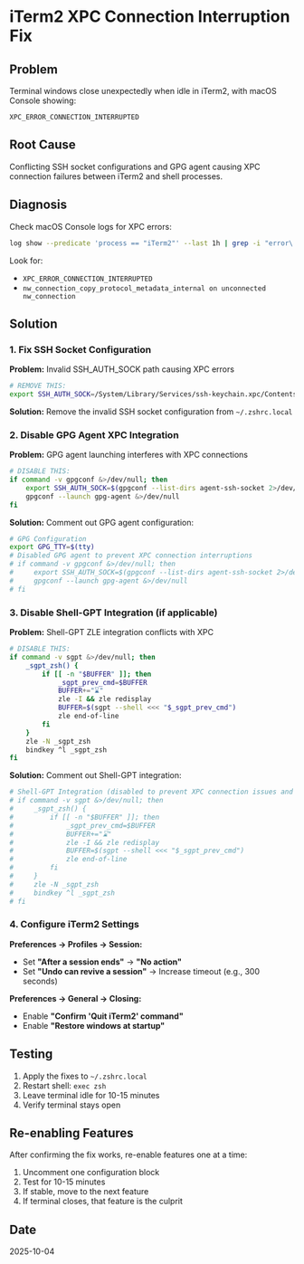 # iTerm2 XPC Connection Interruption Fix

## Problem
Terminal windows close unexpectedly when idle in iTerm2, with macOS Console showing:
```
XPC_ERROR_CONNECTION_INTERRUPTED
```

## Root Cause
Conflicting SSH socket configurations and GPG agent causing XPC connection failures between iTerm2 and shell processes.

## Diagnosis
Check macOS Console logs for XPC errors:
```bash
log show --predicate 'process == "iTerm2"' --last 1h | grep -i "error\|crash\|exit"
```

Look for:
- `XPC_ERROR_CONNECTION_INTERRUPTED`
- `nw_connection_copy_protocol_metadata_internal on unconnected nw_connection`

## Solution

### 1. Fix SSH Socket Configuration

**Problem:** Invalid SSH_AUTH_SOCK path causing XPC errors
```bash
# REMOVE THIS:
export SSH_AUTH_SOCK=/System/Library/Services/ssh-keychain.xpc/Contents/MacOS/ssh-keychain.sock
```

**Solution:** Remove the invalid SSH socket configuration from `~/.zshrc.local`

### 2. Disable GPG Agent XPC Integration

**Problem:** GPG agent launching interferes with XPC connections
```bash
# DISABLE THIS:
if command -v gpgconf &>/dev/null; then
    export SSH_AUTH_SOCK=$(gpgconf --list-dirs agent-ssh-socket 2>/dev/null)
    gpgconf --launch gpg-agent &>/dev/null
fi
```

**Solution:** Comment out GPG agent configuration:
```bash
# GPG Configuration
export GPG_TTY=$(tty)
# Disabled GPG agent to prevent XPC connection interruptions
# if command -v gpgconf &>/dev/null; then
#     export SSH_AUTH_SOCK=$(gpgconf --list-dirs agent-ssh-socket 2>/dev/null)
#     gpgconf --launch gpg-agent &>/dev/null
# fi
```

### 3. Disable Shell-GPT Integration (if applicable)

**Problem:** Shell-GPT ZLE integration conflicts with XPC
```bash
# DISABLE THIS:
if command -v sgpt &>/dev/null; then
    _sgpt_zsh() {
        if [[ -n "$BUFFER" ]]; then
            _sgpt_prev_cmd=$BUFFER
            BUFFER+="⌛"
            zle -I && zle redisplay
            BUFFER=$(sgpt --shell <<< "$_sgpt_prev_cmd")
            zle end-of-line
        fi
    }
    zle -N _sgpt_zsh
    bindkey ^l _sgpt_zsh
fi
```

**Solution:** Comment out Shell-GPT integration:
```bash
# Shell-GPT Integration (disabled to prevent XPC connection issues and keybinding conflicts)
# if command -v sgpt &>/dev/null; then
#     _sgpt_zsh() {
#         if [[ -n "$BUFFER" ]]; then
#             _sgpt_prev_cmd=$BUFFER
#             BUFFER+="⌛"
#             zle -I && zle redisplay
#             BUFFER=$(sgpt --shell <<< "$_sgpt_prev_cmd")
#             zle end-of-line
#         fi
#     }
#     zle -N _sgpt_zsh
#     bindkey ^l _sgpt_zsh
# fi
```

### 4. Configure iTerm2 Settings

**Preferences → Profiles → Session:**
- Set **"After a session ends"** → **"No action"**
- Set **"Undo can revive a session"** → Increase timeout (e.g., 300 seconds)

**Preferences → General → Closing:**
- Enable **"Confirm 'Quit iTerm2' command"**
- Enable **"Restore windows at startup"**

## Testing
1. Apply the fixes to `~/.zshrc.local`
2. Restart shell: `exec zsh`
3. Leave terminal idle for 10-15 minutes
4. Verify terminal stays open

## Re-enabling Features
After confirming the fix works, re-enable features one at a time:
1. Uncomment one configuration block
2. Test for 10-15 minutes
3. If stable, move to the next feature
4. If terminal closes, that feature is the culprit

## Date
2025-10-04
